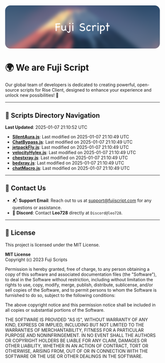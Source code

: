 ![Banner](.github/b.webp)

# 🌍 **We are Fuji Script**

Our global team of developers is dedicated to creating powerful, open-source scripts for Rise Client, designed to enhance your experience and unlock new possibilities! 🌟

---
<!-- SCRIPTS_NAVIGATION_START -->
## 📂 **Scripts Directory Navigation**

**Last Updated**: 2025-01-07 21:10:52 UTC

- **[SilentAura.js](scripts/SilentAura.js)**: Last modified on 2025-01-07 21:10:49 UTC
- **[ChatBypass.js](scripts/ChatBypass.js)**: Last modified on 2025-01-07 21:10:49 UTC
- **[jetpackFly.js](scripts/jetpackFly.js)**: Last modified on 2025-01-07 21:10:49 UTC
- **[velocityHylex.js](scripts/velocityHylex.js)**: Last modified on 2025-01-07 21:10:49 UTC
- **[chestxray.js](scripts/chestxray.js)**: Last modified on 2025-01-07 21:10:49 UTC
- **[bedxray.js](scripts/bedxray.js)**: Last modified on 2025-01-07 21:10:49 UTC
- **[chatMacro.js](scripts/chatMacro.js)**: Last modified on 2025-01-07 21:10:49 UTC

<!-- SCRIPTS_NAVIGATION_END -->

---

## 💬 **Contact Us**  
- 📬 **Support Email**: Reach out to us at [support@fujiscript.com](mailto:support@fujiscript.com) for any questions or assistance.  
- 💬 **Discord**: Contact **Leo728** directly at `Discord@leo728`.

---

## 📜 **License**

This project is licensed under the MIT License.  

**MIT License**  
Copyright (c) 2023 Fuji Scripts  

Permission is hereby granted, free of charge, to any person obtaining a copy of this software and associated documentation files (the "Software"), to deal in the Software without restriction, including without limitation the rights to use, copy, modify, merge, publish, distribute, sublicense, and/or sell copies of the Software, and to permit persons to whom the Software is furnished to do so, subject to the following conditions:  

The above copyright notice and this permission notice shall be included in all copies or substantial portions of the Software.  

THE SOFTWARE IS PROVIDED "AS IS", WITHOUT WARRANTY OF ANY KIND, EXPRESS OR IMPLIED, INCLUDING BUT NOT LIMITED TO THE WARRANTIES OF MERCHANTABILITY, FITNESS FOR A PARTICULAR PURPOSE AND NONINFRINGEMENT. IN NO EVENT SHALL THE AUTHORS OR COPYRIGHT HOLDERS BE LIABLE FOR ANY CLAIM, DAMAGES OR OTHER LIABILITY, WHETHER IN AN ACTION OF CONTRACT, TORT OR OTHERWISE, ARISING FROM, OUT OF OR IN CONNECTION WITH THE SOFTWARE OR THE USE OR OTHER DEALINGS IN THE SOFTWARE.  
